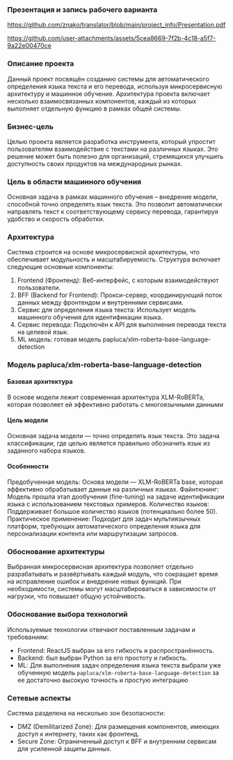 ### Презентация и запись рабочего варианта

https://github.com/znako/translator/blob/main/project_info/Presentation.pdf



https://github.com/user-attachments/assets/5cea8669-7f2b-4c18-a5f7-9a22e00470ce




### Описание проекта

Данный проект посвящён созданию системы для автоматического определения языка текста и его перевода, используя микросервисную архитектуру и машинное обучение. Архитектура проекта включает несколько взаимосвязанных компонентов, каждый из которых выполняет отдельную функцию в рамках общей системы.

### Бизнес-цель

Целью проекта является разработка инструмента, который упростит пользователям взаимодействие с текстами на различных языках. Это решение может быть полезно для организаций, стремящихся улучшить доступность своих продуктов на международных рынках.

### Цель в области машинного обучения

Основная задача в рамках машинного обучения – внедрение модели, способной точно определять язык текста. Это позволит автоматически направлять текст к соответствующему сервису перевода, гарантируя удобство и скорость обработки.

### Архитектура

Система строится на основе микросервисной архитектуры, что обеспечивает модульность и масштабируемость. Структура включает следующие основные компоненты:

1. Frontend (Фронтенд): Веб-интерфейс, с которым взаимодействуют пользователи.
2. BFF (Backend for Frontend): Прокси-сервер, координирующий поток данных между фронтендом и внутренними сервисами.
3. Сервис для определения языка текста: Использует модель машинного обучения для идентификации языка.
4. Сервис перевода: Подключён к API для выполнения перевода текста на целевой язык.
5. ML модель: готовая модель papluca/xlm-roberta-base-language-detection

### Модель papluca/xlm-roberta-base-language-detection

#### Базовая архитектура

В основе модели лежит современная архитектура XLM-RoBERTa, которая позволяет ей эффективно работать с многоязычными данными

#### Цель модели

Основная задача модели — точно определять язык текста. Это задача классификации, где целью является правильно обозначить язык из заданного набора языков.

#### Особенности

Предобученная модель: Основа модели — XLM-RoBERTa base, которая эффективно обрабатывает данные на различных языках.
Файнтюнинг: Модель прошла этап дообучения (fine-tuning) на задаче идентификации языка с использованием текстовых примеров.
Количество языков: Поддерживает большое количество языков (потенциально более 50).
Практическое применение: Подходит для задач мультиязычных платформ, требующих автоматического определения языка для персонализации контента или маршрутизации запросов.

### Обоснование архитектуры

Выбранная микросервисная архитектура позволяет отдельно разрабатывать и развёртывать каждый модуль, что сокращает время на исправление ошибок и внедрение новых функций. При необходимости, системы могут масштабироваться в зависимости от нагрузки, что повышает общую устойчивость.

### Обоснование выбора технологий

Используемые технологии отвечают поставленным задачам и требованиям:

- Frontend: ReactJS выбран за его гибкость и распространённость.
- Backend: был выбран Python за его простоту и гибкость.
- ML: Для выполнения задач определения языка текста выбрали уже обученную модель `papluca/xlm-roberta-base-language-detection` за ее достаточно высокую точность и простую интеграцию 

### Сетевые аспекты

Система разделена на несколько зон безопасности:

- DMZ (Demilitarized Zone): Для размещения компонентов, имеющих доступ к интернету, таких как фронтенд.
- Secure Zone: Ограниченный доступ к BFF и внутренним сервисам для усиленной защиты данных.
